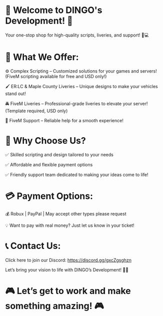 # 🚀 Welcome to DINGO's Development! 🚀

Your one-stop shop for high-quality scripts, liveries, and support! 🎨💻

# 🎯 What We Offer:

⚙️ Complex Scripting – Customized solutions for your games and servers! (FiveM scripting available for free and USD only!)

🖌️ ER:LC & Maple County Liveries – Unique designs to make your vehicles stand out!

🚔 FiveM Liveries – Professional-grade liveries to elevate your server! (Template required, USD only)

🔧 FiveM Support – Reliable help for a smooth experience!

# 📌 Why Choose Us?

✅ Skilled scripting and design tailored to your needs

✅ Affordable and flexible payment options

✅ Friendly support team dedicated to making your ideas come to life!

# 💳 Payment Options:

💰 Robux | PayPal | May accept other types please request

💡 Want to pay with real money? Just let us know in your ticket!

# 📞 Contact Us:

Click here to join our Discord: https://discord.gg/gxcZgsghzn

Let’s bring your vision to life with DINGO’s Development! 🦘✨

# 🎮 Let’s get to work and make something amazing! 🎮
